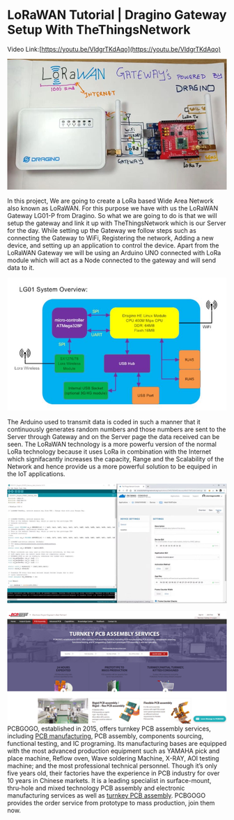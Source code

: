 # LoRaWAN Tutorial | Dragino Gateway Setup With TheThingsNetwork 

Video Link:[https://youtu.be/VldgrTKdAqo](https://youtu.be/VldgrTKdAqo)

![alt text](https://github.com/akarsh98/Dragino-Gateway-Demo-1/blob/main/Dragino%20Gateway/6.JPG)

In this project, We are going to create a LoRa based Wide Area Network also known as LoRaWAN. For this purpose we have with us the LoRaWAN Gateway LG01-P from Dragino. So what we are going to do is that we will setup the gateway and link it up with TheThingsNetwork which is our Server for the day. While setting up the Gateway we follow steps such as connecting the Gateway to WiFi, Registering the network, Adding a new device, and setting up an application to control the device. Apart from the LoRaWAN Gateway we will be using an Arduino UNO connected with LoRa module which will act as a Node connected to the gateway and will send data to it. 


![alt text](https://github.com/akarsh98/Dragino-Gateway-Demo-1/blob/main/Dragino%20Gateway/3.JPG)

The Arduino used to transmit data is coded in such a manner that it continuously generates random numbers and those numbers are sent to the Server through Gateway and on the Server page the data received can be seen. The LoRaWAN technology is a more powerfu version of the normal LoRa technology because it uses LoRa in combination with the Internet which signifacantly increases the capacity, Range and the Scalability of the Network and hence provide us a more powerful solution to be equiped in the IoT applications.



![alt text](https://github.com/akarsh98/Dragino-Gateway-Demo-1/blob/main/Dragino%20Gateway/15.JPG)

![alt text](https://github.com/akarsh98/LoRa-Remote-Controller/blob/master/LoRa%20Remote/Capture.PNG)
PCBGOGO, established in 2015, offers turnkey PCB assembly services, including [PCB manufacturing](https://www.pcbgogo.com/), PCB assembly, components sourcing, functional testing, and IC programing. 
Its manufacturing bases are equipped with the most advanced production equipment such as YAMAHA pick and place machine, Reflow oven, Wave soldering Machine, X-RAY, AOI testing machine; and the most professional technical personnel.
Though it’s only five years old, their factories have the experience in PCB industry for over 10 years in Chinese markets. It is a leading specialist in surface-mount, thru-hole and mixed technology PCB assembly and electronic manufacturing services as well as [turnkey PCB assembly](https://www.pcbgogo.com/pcb-assembly.html). 
PCBGOGO provides the order service from prototype to mass production, join them now.
